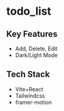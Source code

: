 # todo_list

## Key Features

- Add, Delete, Edit
- Dark/Light Mode

## Tech Stack

- Vite+React
- Tailwindcss
- framer-motion